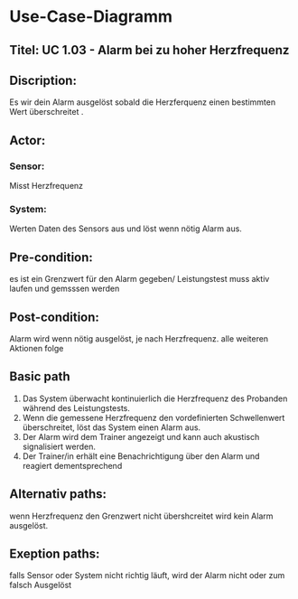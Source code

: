 # Use-Case-Diagramm

## Titel: UC 1.03 - Alarm bei zu hoher Herzfrequenz
## Discription: 
Es wir dein Alarm ausgelöst sobald die Herzferquenz einen bestimmten Wert überschreitet .
## Actor:
### Sensor: 
Misst Herzfrequenz
### System:
Werten Daten des Sensors aus und löst wenn nötig Alarm aus. 
## Pre-condition:
es ist ein Grenzwert für den Alarm gegeben/ Leistungstest muss aktiv laufen und gemsssen werden
## Post-condition:
Alarm wird wenn nötig ausgelöst, je nach Herzfrequenz. alle weiteren Aktionen folge
## Basic path
1. Das System überwacht kontinuierlich die Herzfrequenz des Probanden während des Leistungstests.
2. Wenn die gemessene Herzfrequenz den vordefinierten Schwellenwert überschreitet, löst das System einen Alarm aus.
3. Der Alarm wird dem Trainer angezeigt und kann auch akustisch signalisiert werden.
4. Der Trainer/in erhält eine Benachrichtigung über den Alarm und reagiert dementsprechend
## Alternativ paths:
wenn Herzfrequenz den Grenzwert nicht übershcreitet wird kein Alarm ausgelöst.
## Exeption paths:
falls Sensor oder System nicht richtig läuft, wird der Alarm nicht oder zum falsch Ausgelöst
